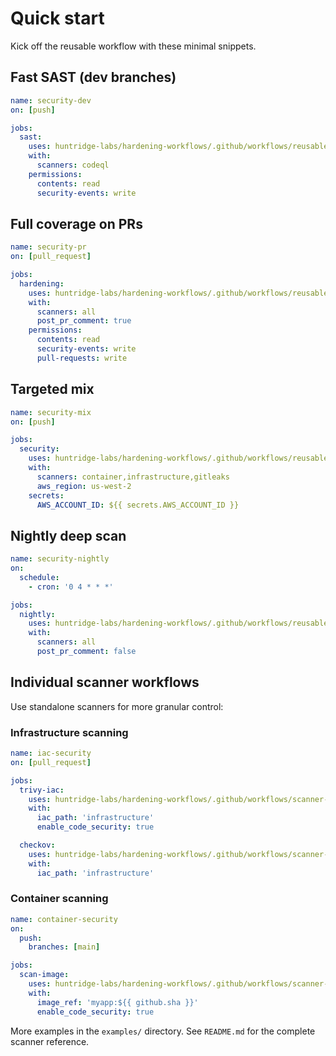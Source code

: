 # Quick start

Kick off the reusable workflow with these minimal snippets.

## Fast SAST (dev branches)

```yaml
name: security-dev
on: [push]

jobs:
  sast:
    uses: huntridge-labs/hardening-workflows/.github/workflows/reusable-security-hardening.yml@2.2.0
    with:
      scanners: codeql
    permissions:
      contents: read
      security-events: write
```

## Full coverage on PRs

```yaml
name: security-pr
on: [pull_request]

jobs:
  hardening:
    uses: huntridge-labs/hardening-workflows/.github/workflows/reusable-security-hardening.yml@2.2.0
    with:
      scanners: all
      post_pr_comment: true
    permissions:
      contents: read
      security-events: write
      pull-requests: write
```

## Targeted mix

```yaml
name: security-mix
on: [push]

jobs:
  security:
    uses: huntridge-labs/hardening-workflows/.github/workflows/reusable-security-hardening.yml@2.2.0
    with:
      scanners: container,infrastructure,gitleaks
      aws_region: us-west-2
    secrets:
      AWS_ACCOUNT_ID: ${{ secrets.AWS_ACCOUNT_ID }}
```

## Nightly deep scan

```yaml
name: security-nightly
on:
  schedule:
    - cron: '0 4 * * *'

jobs:
  nightly:
    uses: huntridge-labs/hardening-workflows/.github/workflows/reusable-security-hardening.yml@2.2.0
    with:
      scanners: all
      post_pr_comment: false
```

## Individual scanner workflows

Use standalone scanners for more granular control:

### Infrastructure scanning

```yaml
name: iac-security
on: [pull_request]

jobs:
  trivy-iac:
    uses: huntridge-labs/hardening-workflows/.github/workflows/scanner-trivy-iac.yml@main
    with:
      iac_path: 'infrastructure'
      enable_code_security: true

  checkov:
    uses: huntridge-labs/hardening-workflows/.github/workflows/scanner-checkov.yml@main
    with:
      iac_path: 'infrastructure'
```

### Container scanning

```yaml
name: container-security
on:
  push:
    branches: [main]

jobs:
  scan-image:
    uses: huntridge-labs/hardening-workflows/.github/workflows/scanner-trivy-container.yml@main
    with:
      image_ref: 'myapp:${{ github.sha }}'
      enable_code_security: true
```

More examples in the `examples/` directory. See `README.md` for the complete scanner reference.
